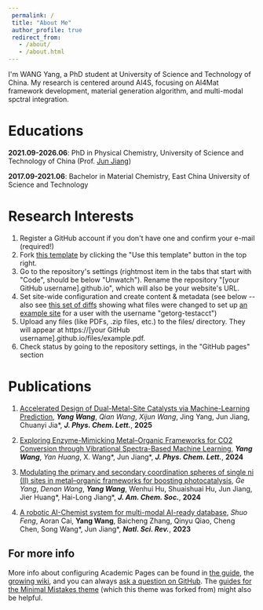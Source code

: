 ```yaml
---
 permalink: /
 title: "About Me"
 author_profile: true
 redirect_from: 
   - /about/
   - /about.html
---
```


I'm WANG Yang, a PhD student at University of Science and Technology of China. My research is centered around AI4S, focusing on AI4Mat framework development, material generation algorithm, and multi-modal spctral integration.

Educations
======
**2021.09-2026.06**: PhD in Physical Chemistry, University of Science and Technology of China (Prof. [Jun Jiang](https://scholar.google.com/citations?&user=KLwebZkAAAAJ))

**2017.09-2021.06**: Bachelor in Material Chemistry, East China University of Science and Technology

Research Interests
======
1. Register a GitHub account if you don't have one and confirm your e-mail (required!)
1. Fork [this template](https://github.com/academicpages/academicpages.github.io) by clicking the "Use this template" button in the top right. 
1. Go to the repository's settings (rightmost item in the tabs that start with "Code", should be below "Unwatch"). Rename the repository "[your GitHub username].github.io", which will also be your website's URL.
1. Set site-wide configuration and create content & metadata (see below -- also see [this set of diffs](http://archive.is/3TPas) showing what files were changed to set up [an example site](https://getorg-testacct.github.io) for a user with the username "getorg-testacct")
1. Upload any files (like PDFs, .zip files, etc.) to the files/ directory. They will appear at https://[your GitHub username].github.io/files/example.pdf.  
1. Check status by going to the repository settings, in the "GitHub pages" section

Publications
======
1. [Accelerated Design of Dual-Metal-Site Catalysts via Machine-Learning Prediction](https://pubs.acs.org/doi/full/10.1021/acs.jpclett.5c00126), ***Yang Wang***, *Qian Wang*, *Xijun Wang*, Jing Yang, Jun Jiang, Chuanyi Jia\*, ***J. Phys. Chem. Lett.***, **2025**

2. [Exploring Enzyme-Mimicking Metal–Organic Frameworks for CO2 Conversion through Vibrational Spectra-Based Machine Learning](https://pubs.acs.org/doi/full/10.1021/acs.jpclett.4c01225), ***Yang Wang***, *Yan Huang*, X. Wang\*, Jun Jiang\*, ***J. Phys. Chem. Lett.***, **2024**

3. [Modulating the primary and secondary coordination spheres of single ni (II) sites in metal–organic frameworks for boosting photocatalysis](https://pubs.acs.org/doi/full/10.1021/jacs.4c00972), *Ge Yang*, *Denan Wang*, ***Yang Wang***, Wenhui Hu, Shuaishuai Hu, Jun Jiang, Jier Huang\*, Hai-Long Jiang\*, ***J. Am. Chem. Soc.***, **2024**

4. [A robotic AI-Chemist system for multi-modal AI-ready database](https://academic.oup.com/nsr/article/10/12/nwad332/7502796), *Shuo Feng*, Aoran Cai, **Yang Wang**, Baicheng Zhang, Qinyu Qiao, Cheng Chen, Song Wang\*, Jun Jiang\*, ***Natl. Sci. Rev.***, **2023**

For more info
------
More info about configuring Academic Pages can be found in [the guide](https://academicpages.github.io/markdown/), the [growing wiki](https://github.com/academicpages/academicpages.github.io/wiki), and you can always [ask a question on GitHub](https://github.com/academicpages/academicpages.github.io/discussions). The [guides for the Minimal Mistakes theme](https://mmistakes.github.io/minimal-mistakes/docs/configuration/) (which this theme was forked from) might also be helpful.
